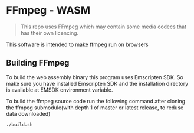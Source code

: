 # FFmpeg - WASM
> This repo uses FFmpeg which may contain some media codecs that has their own licencing.

This software is intended to make ffmpeg run on browsers

## Building FFmpeg

To build the web assembly binary this program uses Emscripten SDK.
So make sure you have installed Emscripten SDK and the installation directory is available at EMSDK environment variable.

To build the ffmpeg source code run the following command after cloning the ffmpeg submodule(with depth 1 of master or latest release, to reduse data downloaded)
```bash
./build.sh
```
